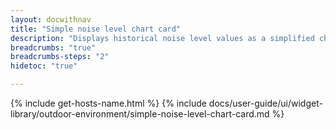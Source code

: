 ```yaml
---
layout: docwithnav
title: "Simple noise level chart card"
description: "Displays historical noise level values as a simplified chart. Optionally may display the corresponding latest noise level value."
breadcrumbs: "true"
breadcrumbs-steps: "2"
hidetoc: "true"

---
```

{% include get-hosts-name.html %}
{% include docs/user-guide/ui/widget-library/outdoor-environment/simple-noise-level-chart-card.md %}
